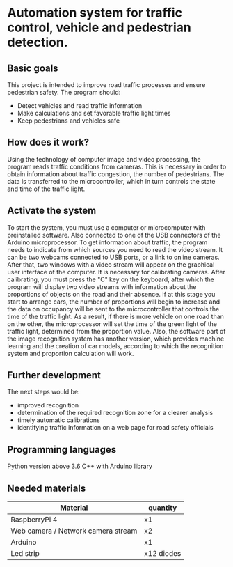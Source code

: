# Automation system for traffic control, vehicle and pedestrian detection.

## Basic goals

This project is intended to improve road traffic processes and ensure pedestrian safety.
The program should:
+ Detect vehicles and read traffic information
+ Make calculations and set favorable traffic light times
+ Keep pedestrians and vehicles safe

## How does it work?

Using the technology of computer image and video processing, the program reads traffic conditions from cameras. This is necessary in order to obtain information about traffic congestion, the number of pedestrians.
The data is transferred to the microcontroller, which in turn controls the state and time of the traffic light.

## Activate the system

To start the system, you must use a computer or microcomputer with preinstalled software. Also connected to one of the USB connectors of the Arduino microprocessor. To get information about traffic, the program needs to indicate from which sources
you need to read the video stream. It can be two webcams connected to USB ports, or a link to online cameras.
After that, two windows with a video stream will appear on the graphical user interface of the computer. It is necessary for calibrating cameras. After calibrating, you must press the "C" key on the keyboard, after which the program will display two video streams with information about the proportions of objects on the road and their absence. If at this stage you start to arrange cars, the number of proportions will begin to increase and the data on occupancy will be sent to the microcontroller that controls the time of the traffic light. As a result, if there is more vehicle on one road than on the other, the microprocessor will set the time of the green light of the traffic light, determined from the proportion value.
Also, the software part of the image recognition system has another version, which provides machine learning and the creation of car models, according to which the recognition system and proportion calculation will work.

## Further development

The next steps would be:
+ improved recognition
+ determination of the required recognition zone for a clearer analysis
+ timely automatic calibrations
+ identifying traffic information on a web page for road safety officials

## Programming languages
Python version above 3.6
C++ with Arduino library

## Needed materials

Material | quantity
---------|------
RaspberryPi 4 | x1
Web camera / Network camera stream | x2
Arduino | x1
Led strip | x12 diodes